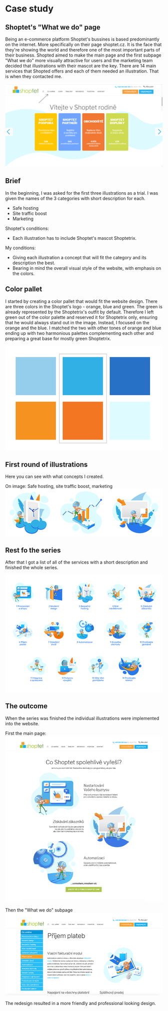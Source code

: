 # Case study

## Shoptet's "What we do" page

Being an e-commerce platform Shoptet's bussines is based predominantly on the internet. More specifically on their page shoptet.cz. It is the face that they're showing the world and therefore one of the most important parts of their business. Shopted aimed to make the main page and the first subpage "What we do" more visually attractive for users and the marketing team decided that illustrations with their mascot are the key. There are 14 main services that Shopted offers and each of them needed an illustration. That is when they contacted me.

![screenshot of a shoptet's website.](img/po.png)


## Brief

In the beginning, I was asked for the first three illustrations as a trial. I was given the names of the 3 categories with short description for each. 

  - Safe hosting
  - Site traffic boost
  - Marketing

Shoptet's conditions: 
  - Each illustration has to include Shoptet's mascot Shoptetrix. 

My conditions: 
  - Giving each illustration a concept that will fit the category and its description the best. 
  - Bearing in mind the overall visual style of the website, with emphasis on the colors.  


## Color pallet

I started by creating a color pallet that would fit the website design. There are three colors in the Shoptet's logo - orange, blue and green. The green is already represented by the Shoptetrix's outfit by default. Therefore I left green out of the color palette and reserved it for Shoptetrix only, ensuring that he would always stand out in the image. Instead, I focused on the orange and the blue. I matched the two with other tones of orange and blue ending up with two harmonious palettes complementing each other and preparing a great base for mostly green Shoptetrix.

![color palette with oranges and blues.](img/paleta.png)

## First round of illustrations

Here you can see with what concepts I created.

On image: Safe hosting, site traffic boost, marketing
![Shoptetrix handeling bussines.](img/firstround.png)

## Rest fo the series

After that I got a list of all of the services with a short description and finished the whole series.

![series of illustrations with Shoptetrix.](img/all.png)

## The outcome

When the series was finished the individual illustrations were implemented into the website.

First the main page:
![shoptet's main page screenshot.](img/mainpage.png)

Then the "What we do" subpage
![shoptet's main page screenshot.](img/subpage.png)

The redesign resulted in a more friendly and professional looking design.







